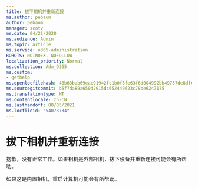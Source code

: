 ```yaml
---
title: 拔下相机并重新连接
ms.author: pebaum
author: pebaum
manager: scotv
ms.date: 04/21/2020
ms.audience: Admin
ms.topic: article
ms.service: o365-administration
ROBOTS: NOINDEX, NOFOLLOW
localization_priority: Normal
ms.collection: Adm_O365
ms.custom:
- gethelp
ms.openlocfilehash: 48b63bab69eac91942fc1b0f3fe63f6d004992bb49757de8df6e3bdcf9d447d2
ms.sourcegitcommit: b5f7da89a650d2915dc652449623c78be6247175
ms.translationtype: MT
ms.contentlocale: zh-CN
ms.lasthandoff: 08/05/2021
ms.locfileid: "54073734"
---
```

# <a name="unplug-and-reconnect-camera"></a>拔下相机并重新连接

抱歉，没有正常工作。如果相机是外部相机，拔下设备并重新连接可能会有所帮助。

如果这是内置相机，重启计算机可能会有所帮助。

